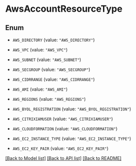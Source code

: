 # AwsAccountResourceType

## Enum


* `AWS_DIRECTORY` (value: `"AWS_DIRECTORY"`)

* `AWS_VPC` (value: `"AWS_VPC"`)

* `AWS_SUBNET` (value: `"AWS_SUBNET"`)

* `AWS_SECGROUP` (value: `"AWS_SECGROUP"`)

* `AWS_CIDRRANGE` (value: `"AWS_CIDRRANGE"`)

* `AWS_AMI` (value: `"AWS_AMI"`)

* `AWS_REGIONS` (value: `"AWS_REGIONS"`)

* `AWS_BYOL_REGISTRATION` (value: `"AWS_BYOL_REGISTRATION"`)

* `AWS_CITRIXIAMUSER` (value: `"AWS_CITRIXIAMUSER"`)

* `AWS_CLOUDFORMATION` (value: `"AWS_CLOUDFORMATION"`)

* `AWS_EC2_INSTANCE_TYPE` (value: `"AWS_EC2_INSTANCE_TYPE"`)

* `AWS_EC2_KEY_PAIR` (value: `"AWS_EC2_KEY_PAIR"`)


[[Back to Model list]](../README.md#documentation-for-models) [[Back to API list]](../README.md#documentation-for-api-endpoints) [[Back to README]](../README.md)


